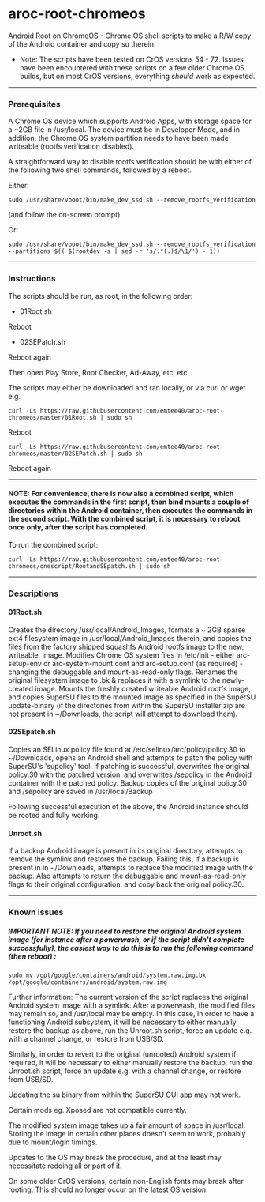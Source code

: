 # aroc-root-chromeos

Android Root on ChromeOS - Chrome OS shell scripts to make a R/W copy of the Android container and copy su therein.

- Note: The scripts have been tested on CrOS versions 54 - 72. Issues have been encountered with these scripts on a few older Chrome OS builds, but on most CrOS versions, everything *should* work as expected.

----

### Prerequisites

A Chrome OS device which supports Android Apps, with storage space for a ~2GB file in /usr/local.
The device must be in Developer Mode, and in addition, the Chrome OS system partition needs to have been made writeable (rootfs verification disabled).

A straightforward way to disable rootfs verification should be with either of the following two shell commands, followed by a reboot. 

Either:

`sudo /usr/share/vboot/bin/make_dev_ssd.sh --remove_rootfs_verification`

(and follow the on-screen prompt)

Or:

`sudo /usr/share/vboot/bin/make_dev_ssd.sh --remove_rootfs_verification --partitions $(( $(rootdev -s | sed -r 's/.*(.)$/\1/') - 1))`

----

### Instructions

The scripts should be run, as root, in the following order:

- 01Root.sh

Reboot

- 02SEPatch.sh

Reboot again

Then open Play Store, Root Checker, Ad-Away, etc, etc.

The scripts may either be downloaded and ran locally, or via curl or wget e.g. 

`curl -Ls https://raw.githubusercontent.com/emtee40/aroc-root-chromeos/master/01Root.sh | sudo sh`

Reboot

`curl -Ls https://raw.githubusercontent.com/emtee40/aroc-root-chromeos/master/02SEPatch.sh | sudo sh`

Reboot again

----

#### NOTE: For convenience, there is now also a combined script, which executes the commands in the first script, then bind mounts a couple of directories within the Android container, then executes the commands in the second script. With the combined script, it is necessary to reboot once only, after the script has completed. 

To run the combined script:

`curl -Ls https://raw.githubusercontent.com/emtee40/aroc-root-chromeos/onescript/RootandSEpatch.sh | sudo sh`

----

### Descriptions

#### 01Root.sh

Creates the directory /usr/local/Android_Images, formats a ~ 2GB sparse ext4 filesystem image in /usr/local/Android_Images therein, and copies the files from the factory shipped squashfs Android rootfs image to the new, writeable, image. Modifies Chrome OS system files in /etc/init - either arc-setup-env or arc-system-mount.conf and arc-setup.conf (as required) - changing the debuggable and mount-as-read-only flags. Renames the original filesystem image to .bk & replaces it with a symlink to the newly-created image. Mounts the freshly created writeable Android rootfs image, and copies SuperSU files to the mounted image as specified in the SuperSU update-binary (if the directories from within the SuperSU installer zip are not present in ~/Downloads, the script will attempt to download them).


#### 02SEpatch.sh

Copies an SELinux policy file found at /etc/selinux/arc/policy/policy.30 to ~/Downloads, opens an Android shell and attempts to patch the policy with SuperSU's 'supolicy' tool. If patching is successful, overwrites the original policy.30 with the patched version, and overwrites /sepolicy in the Android container with the patched policy.  Backup copies of the original policy.30 and /sepolicy are saved in /usr/local/Backup

Following successful execution of the above, the Android instance should be rooted and fully working.


#### Unroot.sh

If a backup Android image is present in its original directory, attempts to remove the symlink and restores the backup. Failing this, if a backup is present in in ~/Downloads, attempts to replace the modified image with the backup. Also attempts to return the debuggable and mount-as-read-only flags to their original configuration, and copy back the original policy.30.

----

### Known issues

##### IMPORTANT NOTE:  If you need to restore the original Android system image (for instance after a powerwash, or if the script didn't complete successfully), the easiest way to do this is to run the following command (then reboot) :

`sudo mv /opt/google/containers/android/system.raw.img.bk /opt/google/containers/android/system.raw.img`

Further information: The current version of the script replaces the original Android system image with a symlink. 
 After a powerwash, the modified files may remain so, and /usr/local may be empty. In this case, in order to have a functioning Android subsystem, it will be necessary to either manually restore the backup as above, run the Unroot.sh script, force an update e.g. with a channel change, or restore from USB/SD.
 
 Similarly, in order to revert to the original (unrooted) Android system if required, it will be necessary to either manually restore the backup, run the Unroot.sh script, force an update e.g. with a channel change, or restore from USB/SD.
  
 Updating the su binary from within the SuperSU GUI app may not work.

 Certain mods eg. Xposed are not compatible currently.

The modified system image takes up a fair amount of space in /usr/local. Storing the image in certain other places doesn't seem to work, probably due to mount/login timings.

Updates to the OS may break the procedure, and at the least may necessitate redoing all or part of it. 

On some older CrOS versions, certain non-English fonts may break after rooting. This should no longer occur on the latest OS version.



